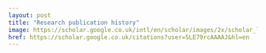 ```yaml
---
layout: post
title: "Research publication history"
image: https://scholar.google.co.uk/intl/en/scholar/images/2x/scholar_logo_64dp.png
href: https://scholar.google.co.uk/citations?user=5LE79rcAAAAJ&hl=en
---
```

